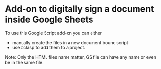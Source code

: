 # Add-on to digitally sign a document inside Google Sheets

To use this Google Script add-on you can either 
  - manually create the files in a new document bound script 
  - use #clasp to add them to a project.

Note: Only the HTML files name matter, GS file can have any name or even be in the same file.
